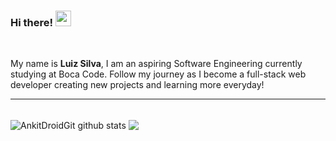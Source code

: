 ### Hi there! <img src="https://media.giphy.com/media/hvRJCLFzcasrR4ia7z/giphy.gif" width="25px">

<br/>

My name is <strong>Luiz Silva</strong>, I am an aspiring Software Engineering currently studying at Boca Code. Follow my journey as I become a full-stack web developer creating new projects and learning more everyday!

--- 

<br/>

<img align="center" src="https://github-readme-stats.vercel.app/api?username=LSilva30&show_icons=true&theme=chartreuse-dark&line_height=27" alt="AnkitDroidGit github stats" />	

<img align="center" src="https://github-readme-stats.vercel.app/api/top-langs/?username=LSilva30&layout=compact&theme=chartreuse-dark" />	
